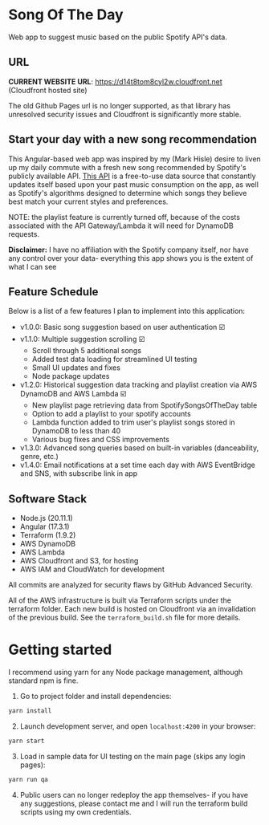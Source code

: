 # Song Of The Day
Web app to suggest music based on the public Spotify API's data.

## URL

**CURRENT WEBSITE URL**: https://d14t8tom8cyl2w.cloudfront.net (Cloudfront hosted site)

The old Github Pages url is no longer supported, as that library has unresolved security issues and Cloudfront is significantly more stable.

## Start your day with a new song recommendation

This Angular-based web app was inspired by my (Mark Hisle) desire to liven up my daily commute with a fresh new song recommended by Spotify's publicly available API. [This API](https://developer.spotify.com/documentation/web-api/) is a free-to-use data source that constantly updates itself based upon your past music consumption on the app, as well as Spotify's algorithms designed to determine which songs they believe best match your current styles and preferences.

NOTE: the playlist feature is currently turned off, because of the costs associated with the API Gateway/Lambda it will need for DynamoDB requests.

**Disclaimer:** I have no affiliation with the Spotify company itself, nor have any control over your data- everything this app shows you is the extent of what I can see

## Feature Schedule

Below is a list of a few features I plan to implement into this application:

* v1.0.0: Basic song suggestion based on user authentication :ballot_box_with_check:
* v1.1.0: Multiple suggestion scrolling :ballot_box_with_check:
    * Scroll through 5 additional songs
    * Added test data loading for streamlined UI testing
    * Small UI updates and fixes
    * Node package updates
* v1.2.0: Historical suggestion data tracking and playlist creation via AWS DynamoDB and AWS Lambda :ballot_box_with_check:
    * New playlist page retrieving data from SpotifySongsOfTheDay table
    * Option to add a playlist to your spotify accounts
    * Lambda function added to trim user's playlist songs stored in DynamoDB to less than 40
    * Various bug fixes and CSS improvements
* v1.3.0: Advanced song queries based on built-in variables (danceability, genre, etc.)
* v1.4.0: Email notifications at a set time each day with AWS EventBridge and SNS, with subscribe link in app

## Software Stack

* Node.js (20.11.1)
* Angular (17.3.1)
* Terraform (1.9.2)
* AWS DynamoDB
* AWS Lambda
* AWS Cloudfront and S3, for hosting
* AWS IAM and CloudWatch for development

All commits are analyzed for security flaws by GitHub Advanced Security.

All of the AWS infrastructure is built via Terraform scripts under the terraform folder. Each new build is hosted on Cloudfront via an invalidation of the previous build. See the `terraform_build.sh` file for more details.

# Getting started

I recommend using yarn for any Node package management, although standard npm is fine.

1. Go to project folder and install dependencies:
 ```bash
 yarn install
 ```

2. Launch development server, and open `localhost:4200` in your browser:
 ```bash
 yarn start
 ```

3. Load in sample data for UI testing on the main page (skips any login pages):
 ```bash
 yarn run qa
 ```

4. Public users can no longer redeploy the app themselves- if you have any suggestions, please contact me and I will run the terraform build scripts using my own credentials.
 
